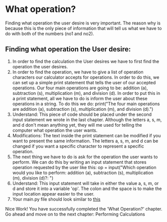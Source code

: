 # What operation?

Finding what operation the user desire is very important. The reason why is because this is the only piece of information that will tell us what we have to do with both of the numbers (no1 and no2).

## Finding what operation the User desire:
1. In order to find the calculation the User desires we have to first find the operation the user desires.
2. In order to find the operation, we have to give a list of operation characters our calculator accepts for operations. In order to do this, we can set up a simple print statement that tells the user of our accepted operations. Our four main operations are going to be: addition (a), subtraction (s), multiplication (m), and division (d). In order to put this in a print statement, all we have to do is inform the user about these operations in a string. To do this we do: print("The four main operations are addition (a), subtraction (s), multiplication (m), and division (d).")
3. Understand: This piece of code should be placed under the second input statement we wrote in the last chapter. Although the letters a, s, m, and d don't mean anything yet, they will me used for telling the computer what operation the user wants.
4. Modifications: The text inside the print statement can be modified if you want to present the same information. The letters a, s, m, and d can be changed if you want a specific character to represent a specific operation.
5. The next thing we have to do is ask for the operation the user wants to perform. We can do this by writing an input statement that stores operation requested by the user like this: op = input("Which operation would you like to perform: addition (a), subtraction (s), multiplication (m), division (d)?: ")
6. Understand: This input statement will take in either the value a, s, m, or d and store it into a variable 'op'. The colon and the space is to make the input location appear easier to the user. 
7. Your main.py file should look similar to <a href="https://github.com/testUser453/Build_A_Calculator_With_Python/blob/main/ForCreator(Don't_Edit!)/ExampleCode/3-ExWhatOperation%3F.py">this
</a>

Nice Work! You have successfully completed the 'What Operation?' chapter. Go ahead and move on to the next chapter: Performing Calculations
